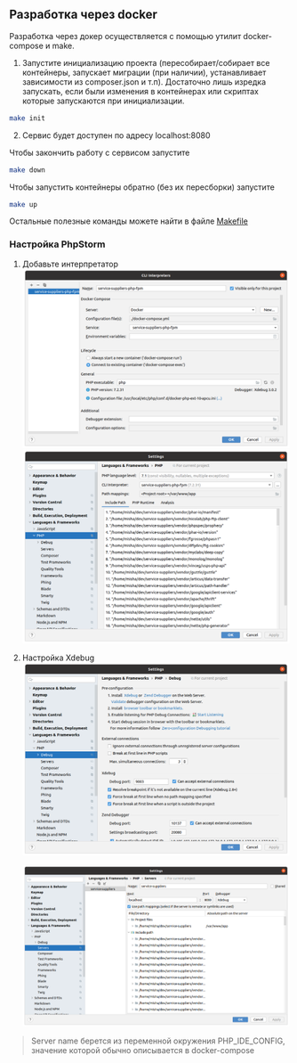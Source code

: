## Разработка через docker
Разработка через докер осуществляется с помощью утилит docker-compose и make.
1. Запустите инициализацию проекта (пересобирает/собирает все контейнеры, запускает миграции (при наличии), устанавливает
зависимости из composer.json и т.п).
Достаточно лишь изредка запускать, если были изменения в контейнерах или скриптах которые запускаются при инициализации.
```bash
make init
```

2. Сервис будет доступен по адресу localhost:8080

Чтобы закончить работу с сервисом запустите
```bash
make down
```

Чтобы запустить контейнеры обратно (без их пересборки) запустите
```bash
make up
```

Остальные полезные команды можете найти в файле [Makefile](/Makefile)

### Настройка PhpStorm
1. Добавьте интерпретатор
   ![Cli-interpreter settings](/docs/img/cli-interpreter.png?raw=true)
   ![Php settings](/docs/img/php-settings.png?raw=true)

2. Настройка Xdebug
   ![Debug settings](/docs/img/debug-settings.png?raw=true)

   ![Xdebug server settings](/docs/img/servers-settings.png?raw=true)

> Server name берется из переменной окружения PHP_IDE_CONFIG, значение которой обычно описывается в docker-compose